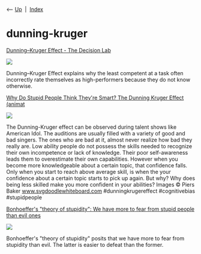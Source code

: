 <div class="nav">

⟵ [Up](index.html)  \|  [Index](index.html)

</div>

# dunning-kruger

<div class="cards">

<div class="card">

<div class="card-title">

[Dunning–Kruger Effect - The Decision
Lab](https://thedecisionlab.com/biases/dunning-kruger-effect)

</div>

<div class="card-image">

[![](https://images.prismic.io/thedecisionlab/3e111b0d-1379-4fab-a62b-ca00c33bbbf9_Dunning%E2%80%93Kruger-effect-g.jpeg?auto=compress,format)](https://thedecisionlab.com/biases/dunning-kruger-effect)

</div>

Dunning–Kruger Effect explains why the least competent at a task often
incorrectly rate themselves as high-performers because they do not know
otherwise.

</div>

<div class="card">

<div class="card-title">

[Why Do Stupid People Think They're Smart? The Dunning Kruger Effect
(animat](https://www.youtube.com/watch?v=GJz66wm95-M)

</div>

<div class="card-image">

[![](https://i.ytimg.com/vi/GJz66wm95-M/maxresdefault.jpg)](https://www.youtube.com/watch?v=GJz66wm95-M)

</div>

The Dunning-Kruger effect can be observed during talent shows like
American Idol. The auditions are usually filled with a variety of good
and bad singers. The ones who are bad at it, almost never realize how
bad they really are. Low ability people do not possess the skills needed
to recognize their own incompetence or lack of knowledge. Their poor
self-awareness leads them to overestimate their own capabilities.
However when you become more knowledgeable about a certain topic, that
confidence falls. Only when you start to reach above average skill, is
when the your confidence about a certain topic starts to pick up again.
But why? Why does being less skilled make you more confident in your
abilities? Images © Piers Baker www.svgdoodlewhiteboard.com
\#dunningkrugereffect \#cognitivebias \#stupidpeople

</div>

<div class="card">

<div class="card-title">

[Bonhoeffer's "theory of stupidity": We have more to fear from stupid
people than evil
ones](https://bigthink.com/thinking/bonhoeffers-theory-stupidity-evil)

</div>

<div class="card-image">

[![](https://bigthink.com/wp-content/uploads/2023/01/BT_thumb_template-89.jpg?resize=1200,630)](https://bigthink.com/thinking/bonhoeffers-theory-stupidity-evil)

</div>

Bonhoeffer's "theory of stupidity" posits that we have more to fear from
stupidity than evil. The latter is easier to defeat than the former.

</div>

</div>
